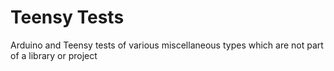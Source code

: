 # Teensy Tests
Arduino and Teensy tests of various miscellaneous types which are not part of a library or project
